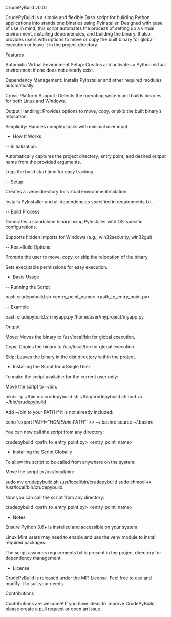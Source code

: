 CrudePyBuild v0.0.1

CrudePyBuild is a simple and flexible Bash script for building Python applications into standalone binaries using PyInstaller. Designed with ease of use in mind, this script automates the process of setting up a virtual environment, installing dependencies, and building the binary. It also provides users with options to move or copy the built binary for global execution or leave it in the project directory.

Features

Automatic Virtual Environment Setup: Creates and activates a Python virtual environment if one does not already exist.

Dependency Management: Installs PyInstaller and other required modules automatically.

Cross-Platform Support: Detects the operating system and builds binaries for both Linux and Windows.

Output Handling: Provides options to move, copy, or skip the built binary’s relocation.

Simplicity: Handles complex tasks with minimal user input.

- How It Works

-- Initialization:

Automatically captures the project directory, entry point, and desired output name from the provided arguments.

Logs the build start time for easy tracking.

-- Setup:

Creates a .venv directory for virtual environment isolation.

Installs PyInstaller and all dependencies specified in requirements.txt.

-- Build Process:

Generates a standalone binary using PyInstaller with OS-specific configurations.

Supports hidden imports for Windows (e.g., win32security, win32gui).

-- Post-Build Options:

Prompts the user to move, copy, or skip the relocation of the binary.

Sets executable permissions for easy execution.

- Basic Usage

-- Running the Script

bash crudepybuild.sh <entry_point_name> <path_to_entry_point.py>

-- Example

bash crudepybuild.sh myapp.py /home/user/myproject/myapp.py

Output

Move: Moves the binary to /usr/local/bin for global execution.

Copy: Copies the binary to /usr/local/bin for global execution.

Skip: Leaves the binary in the dist directory within the project.


- Installing the Script for a Single User

To make the script available for the current user only:

Move the script to ~/bin:

mkdir -p ~/bin
mv crudepybuild.sh ~/bin/crudepybuild
chmod +x ~/bin/crudepybuild

Add ~/bin to your PATH if it is not already included:

echo 'export PATH="$HOME/bin:$PATH"' >> ~/.bashrc
source ~/.bashrc

You can now call the script from any directory:

crudepybuild <path_to_entry_point.py> <entry_point_name>


- Installing the Script Globally

To allow the script to be called from anywhere on the system:

Move the script to /usr/local/bin:

sudo mv crudepybuild.sh /usr/local/bin/crudepybuild
sudo chmod +x /usr/local/bin/crudepybuild

Now you can call the script from any directory:

crudepybuild <path_to_entry_point.py> <entry_point_name>

- Notes

Ensure Python 3.6+ is installed and accessible on your system.

Linux Mint users may need to enable and use the venv module to install required packages.

The script assumes requirements.txt is present in the project directory for dependency management.

- License

CrudePyBuild is released under the MIT License. Feel free to use and modify it to suit your needs.

Contributions

Contributions are welcome! If you have ideas to improve CrudePyBuild, please create a pull request or open an issue.
